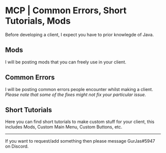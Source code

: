 # MCP | Common Errors, Short Tutorials, Mods
Before developing a client, I expect you have to prior knowlegde of Java.

## Mods
I will be posting mods that you can freely use in your client.
## Common Errors
I will be posting common errors people encounter whilst making a client. *Please note that some of the fixes might not fix your particular issue.*
## Short Tutorials
Here you can find short tutorials to make custom stuff for your client, this includes Mods, Custom Main Menu, Custom Buttons, etc. 

****
If you want to request/add something then please message GurJas#5947 on Discord.
